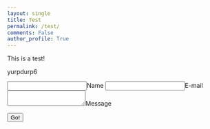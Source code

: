 ```yaml
---
layout: single
title: Test
permalink: /test/
comments: False
author_profile: True
---
```

This is a test!

yurpdurp6

<form method="POST" action="https://api.staticman.net/v2/entry/eigenbrot/eigenbrot.github.io/master">
  <input name="options[redirect]" type="hidden" value="http://www.eigenspace.me">
  <!-- e.g. "2016-01-02-this-is-a-post" -->
  <input name="options[slug]" type="hidden" value="{{ page.slug }}">
  <label><input name="fields[name]" type="text">Name</label>
  <label><input name="fields[email]" type="email">E-mail</label>
  <label><textarea name="fields[message]"></textarea>Message</label>
  
  <button type="submit">Go!</button>
</form>